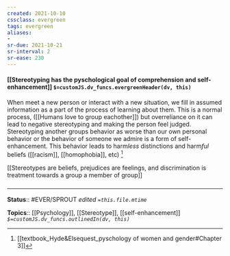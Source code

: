```yaml
---
created: 2021-10-10
cssclass: evergreen
tags: evergreen
aliases:
-
sr-due: 2021-10-21
sr-interval: 2
sr-ease: 230
---
```

#### [[Stereotyping has the pyschological goal of comprehension and self-enhancement]] `$=customJS.dv_funcs.evergreenHeader(dv, this)`

When meet a new person or interact with a new situation, we fill in assumed information as a part of the process of learning about them. This is a normal process, ([[Humans love to group eachother]]) but overreliance on it can lead to negative stereotyping and making the person feel judged. Stereotyping another groups behavior as worse than our own personal behavior or the behavior of someone we admire is a form of self-enhancement. This behavior leads to harm*less* distinctions and harm*ful* beliefs ([[racism]], [[homophobia]], etc) [^1]

[[Stereotypes are beliefs, prejudices are feelings, and discrimination is treatment towards a group a member of group]]

### <hr class="footnote"/>

**Status**:: #EVER/SPROUT 
*edited `=this.file.mtime`*

**Topics**:: [[Psychology]], [[Stereotype]], [[self-enhancement]]
*`$=customJS.dv_funcs.outlinedIn(dv, this)`*


[^1]: [[textbook_Hyde&Elsequest_pyschology of women and gender#Chapter 3]]
